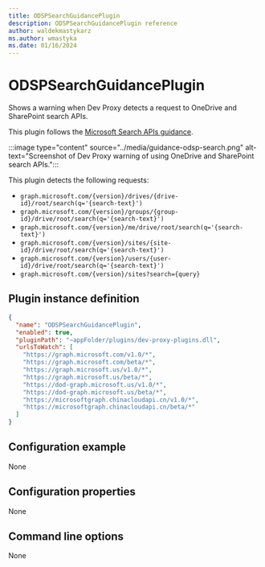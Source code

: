 ```yaml
---
title: ODSPSearchGuidancePlugin
description: ODSPSearchGuidancePlugin reference
author: waldekmastykarz
ms.author: wmastyka
ms.date: 01/16/2024
---
```


# ODSPSearchGuidancePlugin

Shows a warning when Dev Proxy detects a request to OneDrive and SharePoint search APIs.

This plugin follows the [Microsoft Search APIs guidance](https://devblogs.microsoft.com/microsoft365dev/transition-to-microsoft-graph-search-endpoint-for-onedrive-and-sharepoint/).

:::image type="content" source="../media/guidance-odsp-search.png" alt-text="Screenshot of Dev Proxy warning of using OneDrive and SharePoint search APIs.":::

This plugin detects the following requests:

- `graph.microsoft.com/{version}/drives/{drive-id}/root/search(q='{search-text}')`
- `graph.microsoft.com/{version}/groups/{group-id}/drive/root/search(q='{search-text}')`
- `graph.microsoft.com/{version}/me/drive/root/search(q='{search-text}')`
- `graph.microsoft.com/{version}/sites/{site-id}/drive/root/search(q='{search-text}')`
- `graph.microsoft.com/{version}/users/{user-id}/drive/root/search(q='{search-text}')`
- `graph.microsoft.com/{version}/sites?search={query}`

## Plugin instance definition

```json
{
  "name": "ODSPSearchGuidancePlugin",
  "enabled": true,
  "pluginPath": "~appFolder/plugins/dev-proxy-plugins.dll",
  "urlsToWatch": [
    "https://graph.microsoft.com/v1.0/*",
    "https://graph.microsoft.com/beta/*",
    "https://graph.microsoft.us/v1.0/*",
    "https://graph.microsoft.us/beta/*",
    "https://dod-graph.microsoft.us/v1.0/*",
    "https://dod-graph.microsoft.us/beta/*",
    "https://microsoftgraph.chinacloudapi.cn/v1.0/*",
    "https://microsoftgraph.chinacloudapi.cn/beta/*"
  ]
}
```

## Configuration example

None

## Configuration properties

None

## Command line options

None
